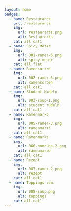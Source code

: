 ```yaml
---
layout: home
badges: 
  - name: Restaurants
    url: /restaurants
    img: 
      url: restaurants.png
      alt: Restaurants
    cat: all cat1
  - name: Spicy Meter
    img: 
      url: 001-ramen-6.png
      alt: spicy-meter
    cat: all flat
  - name: Ramensorten
    img: 
      url: 002-ramen-5.png
      alt: Ramensorten
    cat: all cat1
  - name: Student Nudeln
    img: 
      url: 003-soup-1.png
      alt: student nudeln
    cat: all cat1
  - name: Ramenmarkt
    img: 
      url: 005-ramen-3.png
      alt: ramenmarkt
    cat: all cat1
  - name: Ramenmarke
    img: 
      url: 006-noodles-2.png
      alt: ramenmarke
    cat: all cat1
  - name: Rezept
    img: 
      url: 007-ramen-2.png
      alt: rezept
    cat: all cat1
  - name: Toppings usw.
    img: 
      url: 008-soup.png
      alt: toppings
    cat: all cat1    
---
```

